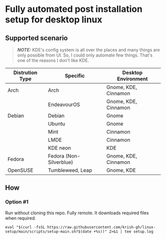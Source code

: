 # Fully automated post installation setup for desktop linux

## Supported scenario

> **_NOTE:_** KDE's config system is all over the places and many things are only possible from UI. So, I could only automate few things. That's one of the reasons I don't like KDE.

| Distrution Type | Specific                | Desktop Environment  |
| --------------- | ----------------------- | -------------------- |
| Arch            | Arch                    | Gnome, KDE, Cinnamon |
|                 | EndeavourOS             | Gnome, KDE, Cinnamon |
| Debian          | Debian                  | Gnome                |
|                 | Ubuntu                  | Gnome                |
|                 | Mint                    | Cinnamon             |
|                 | LMDE                    | Cinnamon             |
|                 | KDE neon                | KDE                  |
| Fedora          | Fedora (Non-Silverblue) | Gnome, KDE, Cinnamon |
| OpenSUSE        | Tumbleweed, Leap        | Gnome, KDE           |

## How

### Option #1
Run without cloning this repo. Fully remote. It downloads required files when required.

`
eval "$(curl -fsSL https://raw.githubusercontent.com/krish-gh/linux-setup/main/scripts/setup-main.sh?$(date +%s))" 2>&1 | tee setup.log
`
